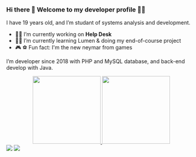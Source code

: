 ### Hi there 👋 Welcome to my developer profile 👨‍💻
I have 19 years old, and I’m studant of systems analysis and development.

- :man_technologist: I’m currently working on **Help Desk**
- :student: I’m currently learning Lumen & doing my end-of-course project
- :video_game: :soccer: Fun fact: I'm the new neymar from games

I’m developer since 2018 with PHP and MySQL database, and back-end develop with Java.

<div align="center">
  <a href="https://github.com/LeonardoLopesFilho">
  <img height="180em" src="https://github-readme-stats.vercel.app/api?username=LeonardoLopesFilho&show_icons=true&theme=dark&include_all_commits=true&count_private=true"/>
  <img height="180em" src="https://github-readme-stats.vercel.app/api/top-langs/?username=LeonardoLopesFilho&layout=compact&langs_count=7&theme=dark"/>
</div>
  
<div> 
  <a href="https://instagram.com/leonardo_bvb" target="_blank"><img src="https://img.shields.io/badge/-Instagram-%23E4405F?style=for-the-badge&logo=instagram&logoColor=white" target="_blank"></a>
  <a href = "mailto:leonardopimentellopes@gmail.com"><img src="https://img.shields.io/badge/-Gmail-%23333?style=for-the-badge&logo=gmail&logoColor=white" target="_blank"></a>
</div>
<!--
**LeonardoLopesFilho/LeonardoLopesFilho** is a ✨ _special_ ✨ repository because its `README.md` (this file) appears on your GitHub profile.
-->
